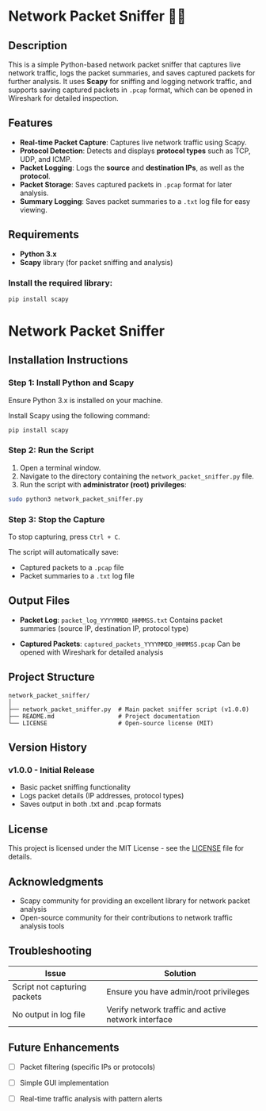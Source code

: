 
# Network Packet Sniffer 🕵️‍♂️

## Description

This is a simple Python-based network packet sniffer that captures live network traffic, logs the packet summaries, and saves captured packets for further analysis. It uses **Scapy** for sniffing and logging network traffic, and supports saving captured packets in `.pcap` format, which can be opened in Wireshark for detailed inspection.

## Features

- **Real-time Packet Capture**: Captures live network traffic using Scapy.
- **Protocol Detection**: Detects and displays **protocol types** such as TCP, UDP, and ICMP.
- **Packet Logging**: Logs the **source** and **destination IPs**, as well as the **protocol**.
- **Packet Storage**: Saves captured packets in `.pcap` format for later analysis.
- **Summary Logging**: Saves packet summaries to a `.txt` log file for easy viewing.

## Requirements

- **Python 3.x**
- **Scapy** library (for packet sniffing and analysis)

### Install the required library:

```bash
pip install scapy
````

# Network Packet Sniffer

## Installation Instructions

### Step 1: Install Python and Scapy

Ensure Python 3.x is installed on your machine.

Install Scapy using the following command:

```bash
pip install scapy
```

### Step 2: Run the Script

1. Open a terminal window.
2. Navigate to the directory containing the `network_packet_sniffer.py` file.
3. Run the script with **administrator (root) privileges**:

```bash
sudo python3 network_packet_sniffer.py
```

### Step 3: Stop the Capture

To stop capturing, press `Ctrl + C`.

The script will automatically save:

* Captured packets to a `.pcap` file
* Packet summaries to a `.txt` log file

## Output Files

* **Packet Log**: `packet_log_YYYYMMDD_HHMMSS.txt`
  Contains packet summaries (source IP, destination IP, protocol type)

* **Captured Packets**: `captured_packets_YYYYMMDD_HHMMSS.pcap`
  Can be opened with Wireshark for detailed analysis

## Project Structure

```
network_packet_sniffer/
│
├── network_packet_sniffer.py  # Main packet sniffer script (v1.0.0)
├── README.md                  # Project documentation
└── LICENSE                    # Open-source license (MIT)
```

## Version History

### v1.0.0 - Initial Release

* Basic packet sniffing functionality
* Logs packet details (IP addresses, protocol types)
* Saves output in both .txt and .pcap formats

## License

This project is licensed under the MIT License - see the [LICENSE](LICENSE) file for details.

## Acknowledgments

* Scapy community for providing an excellent library for network packet analysis
* Open-source community for their contributions to network traffic analysis tools

## Troubleshooting

| Issue                        | Solution                                            |
| ---------------------------- | --------------------------------------------------- |
| Script not capturing packets | Ensure you have admin/root privileges               |
| No output in log file        | Verify network traffic and active network interface |

## Future Enhancements

* [ ] Packet filtering (specific IPs or protocols)
* [ ] Simple GUI implementation
* [ ] Real-time traffic analysis with pattern alerts


